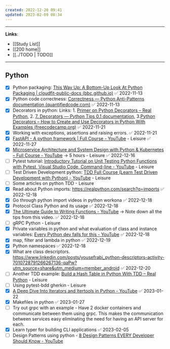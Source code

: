```yaml
---
created: 2022-12-20 09:41
updated: 2023-02-09 08:34
---
```

---
**Links**: 
- [[Study List]]
- [[200 home]]
- [[../TODO | TODO]]

---
## Python
- [x] Python packaging: [This Way Up: A Bottom-Up Look At Python Packaging | cloudfit-public-docs (bbc.github.io)](https://bbc.github.io/cloudfit-public-docs/packaging/this_way_up.html) ✅ 2022-11-13
- [x] Python code correctness: [Correctness — Python Anti-Patterns documentation (quantifiedcode.com)](https://docs.quantifiedcode.com/python-anti-patterns/correctness/index.html) ✅ 2022-11-13
- [x] Decorators in python: Links: 1. [Primer on Python Decorators – Real Python](https://realpython.com/primer-on-python-decorators/), 2. [7. Decorators — Python Tips 0.1 documentation](https://book.pythontips.com/en/latest/decorators.html), 3.[Python Decorators – How to Create and Use Decorators in Python With Examples (freecodecamp.org)](https://www.freecodecamp.org/news/python-decorators-explained-with-examples/) ✅ 2022-11-21
- [x] Working with exceptions, assertions and raising errors. ✅ 2022-11-21
- [x] [FastAPI - A python framework | Full Course - YouTube](https://www.youtube.com/watch?v=7t2alSnE2-I) - Leisure ✅ 2022-11-27
- [x] [Microservice Architecture and System Design with Python & Kubernetes – Full Course - YouTube](https://www.youtube.com/watch?v=hmkF77F9TLw) -> 5 hours - Leisure ✅ 2022-12-16
- [ ]  Pytest tutorial: [Introductory Tutorial on Unit Testing Python Functions with Pytest, Visual Studio Code, Command-line - YouTube](https://www.youtube.com/watch?v=UMgxJvozR5A) - Leisure
- [ ] Test Driven Development python: [TDD Full Course (Learn Test Driven Development with Python) - YouTube](https://www.youtube.com/watch?v=eAPmXQ0dC7Q) - Leisure
- [ ] Some articles on python TDD - Leisure
- [x] Read about Python imports: https://realpython.com/search?q=imports ✅ 2022-12-18
- [x] Go through python import videos in python workona ✅ 2022-12-18
- [x] Protocol Class Python and its usage ✅ 2022-12-18
- [x] [The Ultimate Guide to Writing Functions - YouTube](https://www.youtube.com/watch?v=yatgY4NpZXE) -> Note down all the tips from this video. ✅ 2022-12-18
- [ ] gRPC Python - Leisure
- [x] Private variables in python and what evaluation of class and instance variables: [Every Python dev falls for this - YouTube](https://www.youtube.com/watch?v=0hrEaA3N3lk) ✅ 2022-12-18
- [x] map, filter and lambda in python ✅ 2022-12-19
- [x] Python namespaces ✅ 2022-12-18
- [x] What are class descriptors. https://www.linkedin.com/posts/yousefrabi_python-descriptors-activity-7010728791266267136-qaPw?utm_source=share&utm_medium=member_android ✅ 2022-12-20
- [ ] Another TDD example: [Build a Hash Table in Python With TDD – Real Python](https://realpython.com/python-hash-table/) - Leisure
- [ ] Using pytest-bdd gherkin - Leisure
- [x] [A Deep Dive Into Iterators and Itertools in Python - YouTube](https://www.youtube.com/watch?v=aumxFs2DO5o) ✅ 2023-01-22
- [x] Makefiles in python ✅ 2023-01-27
- [ ] Try out grpc with an example - Have 2 docker containers and communicate between them using grpc. This makes the communication between services easy eliminating the need for having an API server for each.
- [x] Learn typer for building CLI applications ✅ 2023-02-05
- [ ] Design Patterns using python - [8 Design Patterns EVERY Developer Should Know - YouTube](https://www.youtube.com/watch?v=tAuRQs_d9F8)
